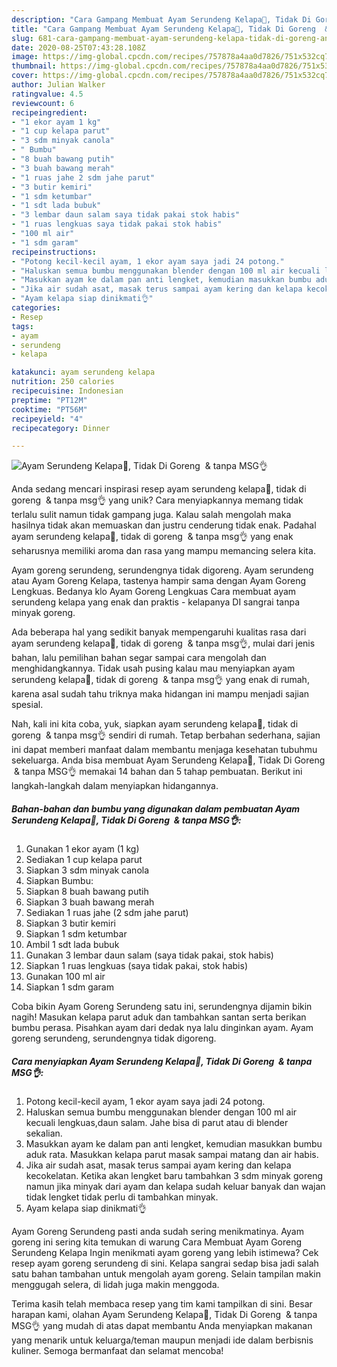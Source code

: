 ```yaml
---
description: "Cara Gampang Membuat Ayam Serundeng Kelapa🤩, Tidak Di Goreng  &amp;amp; tanpa MSG👌 yang Enak Banget"
title: "Cara Gampang Membuat Ayam Serundeng Kelapa🤩, Tidak Di Goreng  &amp;amp; tanpa MSG👌 yang Enak Banget"
slug: 681-cara-gampang-membuat-ayam-serundeng-kelapa-tidak-di-goreng-and-amp-tanpa-msg-yang-enak-banget
date: 2020-08-25T07:43:28.108Z
image: https://img-global.cpcdn.com/recipes/757878a4aa0d7826/751x532cq70/ayam-serundeng-kelapa🤩-tidak-di-goreng-tanpa-msg👌-foto-resep-utama.jpg
thumbnail: https://img-global.cpcdn.com/recipes/757878a4aa0d7826/751x532cq70/ayam-serundeng-kelapa🤩-tidak-di-goreng-tanpa-msg👌-foto-resep-utama.jpg
cover: https://img-global.cpcdn.com/recipes/757878a4aa0d7826/751x532cq70/ayam-serundeng-kelapa🤩-tidak-di-goreng-tanpa-msg👌-foto-resep-utama.jpg
author: Julian Walker
ratingvalue: 4.5
reviewcount: 6
recipeingredient:
- "1 ekor ayam 1 kg"
- "1 cup kelapa parut"
- "3 sdm minyak canola"
- " Bumbu"
- "8 buah bawang putih"
- "3 buah bawang merah"
- "1 ruas jahe 2 sdm jahe parut"
- "3 butir kemiri"
- "1 sdm ketumbar"
- "1 sdt lada bubuk"
- "3 lembar daun salam saya tidak pakai stok habis"
- "1 ruas lengkuas saya tidak pakai stok habis"
- "100 ml air"
- "1 sdm garam"
recipeinstructions:
- "Potong kecil-kecil ayam, 1 ekor ayam saya jadi 24 potong."
- "Haluskan semua bumbu menggunakan blender dengan 100 ml air kecuali lengkuas,daun salam. Jahe bisa di parut atau di blender sekalian."
- "Masukkan ayam ke dalam pan anti lengket, kemudian masukkan bumbu aduk rata. Masukkan kelapa parut masak sampai matang dan air habis."
- "Jika air sudah asat, masak terus sampai ayam kering dan kelapa kecokelatan. Ketika akan lengket baru tambahkan 3 sdm minyak goreng namun jika minyak dari ayam dan kelapa sudah keluar banyak dan wajan tidak lengket tidak perlu di tambahkan minyak."
- "Ayam kelapa siap dinikmati👌"
categories:
- Resep
tags:
- ayam
- serundeng
- kelapa

katakunci: ayam serundeng kelapa 
nutrition: 250 calories
recipecuisine: Indonesian
preptime: "PT12M"
cooktime: "PT56M"
recipeyield: "4"
recipecategory: Dinner

---
```



![Ayam Serundeng Kelapa🤩, Tidak Di Goreng  &amp; tanpa MSG👌](https://img-global.cpcdn.com/recipes/757878a4aa0d7826/751x532cq70/ayam-serundeng-kelapa🤩-tidak-di-goreng-tanpa-msg👌-foto-resep-utama.jpg)

Anda sedang mencari inspirasi resep ayam serundeng kelapa🤩, tidak di goreng  &amp; tanpa msg👌 yang unik? Cara menyiapkannya memang tidak terlalu sulit namun tidak gampang juga. Kalau salah mengolah maka hasilnya tidak akan memuaskan dan justru cenderung tidak enak. Padahal ayam serundeng kelapa🤩, tidak di goreng  &amp; tanpa msg👌 yang enak seharusnya memiliki aroma dan rasa yang mampu memancing selera kita.

Ayam goreng serundeng, serundengnya tidak digoreng. Ayam serundeng atau Ayam Goreng Kelapa, tastenya hampir sama dengan Ayam Goreng Lengkuas. Bedanya klo Ayam Goreng Lengkuas Cara membuat ayam serundeng kelapa yang enak dan praktis - kelapanya DI sangrai tanpa minyak goreng.

Ada beberapa hal yang sedikit banyak mempengaruhi kualitas rasa dari ayam serundeng kelapa🤩, tidak di goreng  &amp; tanpa msg👌, mulai dari jenis bahan, lalu pemilihan bahan segar sampai cara mengolah dan menghidangkannya. Tidak usah pusing kalau mau menyiapkan ayam serundeng kelapa🤩, tidak di goreng  &amp; tanpa msg👌 yang enak di rumah, karena asal sudah tahu triknya maka hidangan ini mampu menjadi sajian spesial.


Nah, kali ini kita coba, yuk, siapkan ayam serundeng kelapa🤩, tidak di goreng  &amp; tanpa msg👌 sendiri di rumah. Tetap berbahan sederhana, sajian ini dapat memberi manfaat dalam membantu menjaga kesehatan tubuhmu sekeluarga. Anda bisa membuat Ayam Serundeng Kelapa🤩, Tidak Di Goreng  &amp; tanpa MSG👌 memakai 14 bahan dan 5 tahap pembuatan. Berikut ini langkah-langkah dalam menyiapkan hidangannya.

<!--inarticleads1-->

##### Bahan-bahan dan bumbu yang digunakan dalam pembuatan Ayam Serundeng Kelapa🤩, Tidak Di Goreng  &amp; tanpa MSG👌:

1. Gunakan 1 ekor ayam (1 kg)
1. Sediakan 1 cup kelapa parut
1. Siapkan 3 sdm minyak canola
1. Siapkan  Bumbu:
1. Siapkan 8 buah bawang putih
1. Siapkan 3 buah bawang merah
1. Sediakan 1 ruas jahe (2 sdm jahe parut)
1. Siapkan 3 butir kemiri
1. Siapkan 1 sdm ketumbar
1. Ambil 1 sdt lada bubuk
1. Gunakan 3 lembar daun salam (saya tidak pakai, stok habis)
1. Siapkan 1 ruas lengkuas (saya tidak pakai, stok habis)
1. Gunakan 100 ml air
1. Siapkan 1 sdm garam


Coba bikin Ayam Goreng Serundeng satu ini, serundengnya dijamin bikin nagih! Masukan kelapa parut aduk dan tambahkan santan serta berikan bumbu perasa. Pisahkan ayam dari dedak nya lalu dinginkan ayam. Ayam goreng serundeng, serundengnya tidak digoreng. 

<!--inarticleads2-->

##### Cara menyiapkan Ayam Serundeng Kelapa🤩, Tidak Di Goreng  &amp; tanpa MSG👌:

1. Potong kecil-kecil ayam, 1 ekor ayam saya jadi 24 potong.
1. Haluskan semua bumbu menggunakan blender dengan 100 ml air kecuali lengkuas,daun salam. Jahe bisa di parut atau di blender sekalian.
1. Masukkan ayam ke dalam pan anti lengket, kemudian masukkan bumbu aduk rata. Masukkan kelapa parut masak sampai matang dan air habis.
1. Jika air sudah asat, masak terus sampai ayam kering dan kelapa kecokelatan. Ketika akan lengket baru tambahkan 3 sdm minyak goreng namun jika minyak dari ayam dan kelapa sudah keluar banyak dan wajan tidak lengket tidak perlu di tambahkan minyak.
1. Ayam kelapa siap dinikmati👌


Ayam Goreng Serundeng pasti anda sudah sering menikmatinya. Ayam goreng ini sering kita temukan di warung Cara Membuat Ayam Goreng Serundeng Kelapa Ingin menikmati ayam goreng yang lebih istimewa? Cek resep ayam goreng serundeng di sini. Kelapa sangrai sedap bisa jadi salah satu bahan tambahan untuk mengolah ayam goreng. Selain tampilan makin menggugah selera, di lidah juga makin menggoda. 

Terima kasih telah membaca resep yang tim kami tampilkan di sini. Besar harapan kami, olahan Ayam Serundeng Kelapa🤩, Tidak Di Goreng  &amp; tanpa MSG👌 yang mudah di atas dapat membantu Anda menyiapkan makanan yang menarik untuk keluarga/teman maupun menjadi ide dalam berbisnis kuliner. Semoga bermanfaat dan selamat mencoba!
